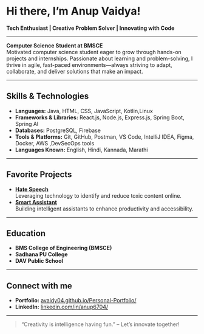 # Hi there, I’m Anup Vaidya! 

**Tech Enthusiast | Creative Problem Solver | Innovating with Code**

---

 **Computer Science Student at BMSCE**  
Motivated computer science student eager to grow through hands-on projects and internships. Passionate about learning and problem-solving, I thrive in agile, fast-paced environments—always striving to adapt, collaborate, and deliver solutions that make an impact.

---

## Skills & Technologies

- **Languages:** Java, HTML, CSS, JavaScript, Kotlin,Linux
- **Frameworks & Libraries:** React.js, Node.js, Express.js, Spring Boot, Spring AI
- **Databases:** PostgreSQL, Firebase
- **Tools & Platforms:** Git, GitHub, Postman, VS Code, IntelliJ IDEA, Figma, Docker, AWS ,DevSecOps tools
- **Languages Known:** English, Hindi, Kannada, Marathi

---

## Favorite Projects

- [**Hate Speech**](https://github.com/AVaidy04/hate-speech)  
  Leveraging technology to identify and reduce toxic content online.
- [**Smart Assistant**](https://github.com/AVaidy04/smart-assistant)  
  Building intelligent assistants to enhance productivity and accessibility.

---

##  Education

- **BMS College of Engineering (BMSCE)**
- **Sadhana PU College**
- **DAV Public School**

---

## Connect with me

- **Portfolio:** [avaidy04.github.io/Personal-Portfolio/](https://avaidy04.github.io/Personal-Portfolio/)
- **LinkedIn:** [linkedin.com/in/anup6704/](https://linkedin.com/in/anup6704/)

---

> “Creativity is intelligence having fun.” – Let’s innovate together!

